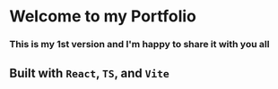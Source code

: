 # Welcome to my Portfolio
### This is my 1st version and I'm happy to share it with you all

## Built with `React`, `TS`, and `Vite`


